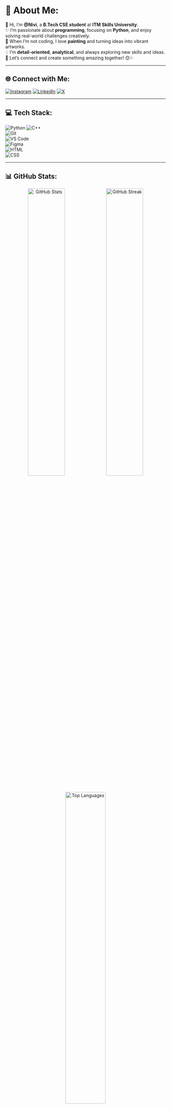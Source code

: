 # 💫 About Me:
👋 Hi, I’m **@Nivi**, a **B.Tech CSE student** at **ITM Skills University**.  
✨ I’m passionate about **programming**, focusing on **Python**, and enjoy solving real-world challenges creatively.  
🎨 When I’m not coding, I love **painting** and turning ideas into vibrant artworks.  
💡 I’m **detail-oriented**, **analytical**, and always exploring new skills and ideas.  
🤝 Let’s connect and create something amazing together! 😊✨  

---

## 🌐 Connect with Me:
[![Instagram](https://img.shields.io/badge/Instagram-%23E4405F.svg?style=for-the-badge&logo=Instagram&logoColor=white)](https://instagram.com/nivedita.nivi.1) 
[![LinkedIn](https://img.shields.io/badge/LinkedIn-%230077B5.svg?style=for-the-badge&logo=LinkedIn&logoColor=white)](https://linkedin.com/in/niveditabiswas2006) 
[![X](https://img.shields.io/badge/X-%231DA1F2.svg?style=for-the-badge&logo=X&logoColor=white)](https://x.com/nivedit36284138)  

---

## 💻 Tech Stack:
![Python](https://img.shields.io/badge/Python-%233776AB.svg?style=for-the-badge&logo=python&logoColor=white) 
![C++](https://img.shields.io/badge/C++-%2300599C.svg?style=for-the-badge&logo=c%2B%2B&logoColor=white)  
![Git](https://img.shields.io/badge/Git-%23F05032.svg?style=for-the-badge&logo=git&logoColor=white)  
![VS Code](https://img.shields.io/badge/VS%20Code-%23007ACC.svg?style=for-the-badge&logo=visual-studio-code&logoColor=white)  
![Figma](https://img.shields.io/badge/Figma-%23F24E1E.svg?style=for-the-badge&logo=figma&logoColor=white)  
![HTML](https://img.shields.io/badge/HTML-%23E34F26.svg?style=for-the-badge&logo=html5&logoColor=white)  
![CSS](https://img.shields.io/badge/CSS-%231572B6.svg?style=for-the-badge&logo=css3&logoColor=white)  

---

## 📊 GitHub Stats:
<div align="center">
  <img src="https://github-readme-stats.vercel.app/api?username=niveditabiswas112006&theme=gruvbox_light&hide_border=false&include_all_commits=true&count_private=true" alt="GitHub Stats" width="48%"/>
  <img src="https://github-readme-streak-stats.herokuapp.com/?user=niveditabiswas112006&theme=gruvbox_light&hide_border=false" alt="GitHub Streak" width="48%"/>
</div>  
<br/>
<div align="center">
  <img src="https://github-readme-stats.vercel.app/api/top-langs/?username=niveditabiswas112006&theme=gruvbox_light&hide_border=false&include_all_commits=true&count_private=true&layout=compact" alt="Top Languages" width="50%"/>
</div>  

---

### ✍️ Random Dev Quote:
![](https://quotes-github-readme.vercel.app/api?type=horizontal&theme=radical)

---

### 🌟 Profile Views:
![](https://visitcount.itsvg.in/api?id=niveditabiswas112006&icon=0&color=5)

---

### 🔗 Check Out My Projects:
- 🌟 **[Meal Planner App](https://github.com/niveditabiswas112006/meal-planner)**: Personalized meal suggestions with video conferencing features.  
- 🎨 **[Art Portfolio](https://github.com/niveditabiswas112006/art-portfolio)**: A website showcasing my vibrant artworks.

---

<!-- Proudly created with GPRM ( https://gprm.itsvg.in ) -->

